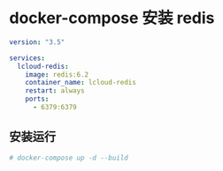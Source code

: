 # docker-compose 安装 redis

```yaml
version: "3.5"

services:
  lcloud-redis:
    image: redis:6.2
    container_name: lcloud-redis
    restart: always
    ports:
      - 6379:6379
```

## 安装运行

```sh
# docker-compose up -d --build
```
